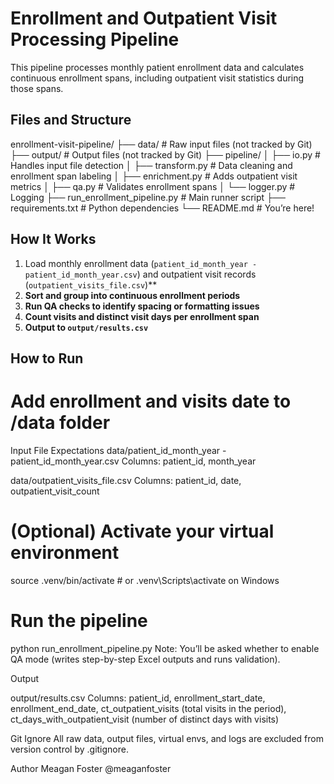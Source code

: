 # Enrollment and Outpatient Visit Processing Pipeline

This pipeline processes monthly patient enrollment data and calculates continuous enrollment spans, including outpatient visit statistics during those spans.

## Files and Structure
enrollment-visit-pipeline/
├── data/ # Raw input files (not tracked by Git)
├── output/ # Output files (not tracked by Git)
├── pipeline/
│ ├── io.py # Handles input file detection
│ ├── transform.py # Data cleaning and enrollment span labeling
│ ├── enrichment.py # Adds outpatient visit metrics
│ ├── qa.py # Validates enrollment spans
│ └── logger.py # Logging
├── run_enrollment_pipeline.py # Main runner script
├── requirements.txt # Python dependencies
└── README.md # You’re here!

## How It Works

1. Load monthly enrollment data (`patient_id_month_year - patient_id_month_year.csv`) and outpatient visit records (`outpatient_visits_file.csv`)**
2. **Sort and group into continuous enrollment periods**
3. **Run QA checks to identify spacing or formatting issues**
5. **Count visits and distinct visit days per enrollment span**
6. **Output to `output/results.csv`**

## How to Run
# Add enrollment and visits date to /data folder

Input File Expectations
  data/patient_id_month_year - patient_id_month_year.csv
    Columns: patient_id, month_year

  data/outpatient_visits_file.csv
    Columns: patient_id, date, outpatient_visit_count
  
# (Optional) Activate your virtual environment
source .venv/bin/activate  # or .venv\Scripts\activate on Windows

# Run the pipeline
python run_enrollment_pipeline.py
Note: You’ll be asked whether to enable QA mode (writes step-by-step Excel outputs and runs validation).

Output

  output/results.csv
    Columns: patient_id, enrollment_start_date, enrollment_end_date, ct_outpatient_visits (total visits in the period), ct_days_with_outpatient_visit (number of distinct days with visits)

Git Ignore
All raw data, output files, virtual envs, and logs are excluded from version control by .gitignore.

Author
Meagan Foster
@meaganfoster
